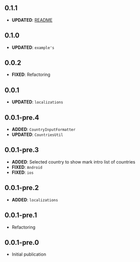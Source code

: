 ## 0.1.1
- **UPDATED**: [README](https://github.com/ziqq/flutter_simple_country_picker/blob/master/README.md)

## 0.1.0
- **UPDATED**: `example's`

## 0.0.2
- **FIXED**: Refactoring

## 0.0.1
- **UPDATED**: `localizations`

## 0.0.1-pre.4
- **ADDED**: `CountryInputFormatter`
- **UPDATED**: `CountriesUtil`

## 0.0.1-pre.3
- **ADDED**: Selected country to show mark intro list of countries
- **FIXED**: `Android`
- **FIXED**: `ios`

## 0.0.1-pre.2
- **ADDED**:  `localizations`

## 0.0.1-pre.1
- Refactoring

## 0.0.1-pre.0
- Initial publication
